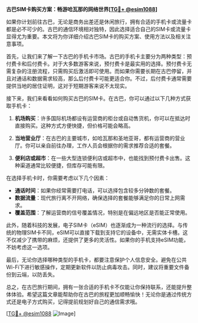 **古巴SIM卡购买方案：畅游哈瓦那的网络世界[[TG💪+ @esim1088](https://t.me/s/esim1088)]**

如果你计划前往古巴，无论是商务出差还是休闲旅行，拥有合适的手机卡或流量卡都是必不可少的。古巴的通信环境相对独特，因此选择适合自己的SIM卡或流量卡显得尤为重要。本文将为你详细介绍古巴SIM卡的购买方案、使用方法以及相关注意事项。

首先，让我们来了解一下古巴的手机卡市场。古巴的手机卡主要分为两种类型：预付费卡和后付费卡。对于大多数游客来说，预付费卡是最实用的选择。预付费卡无需复杂的注册流程，只需购买后激活即可使用。而如果你需要长期在古巴停留，并且对通话和数据需求较高，那么后付费卡可能更适合你。不过，后付费卡通常需要提供当地的居住证明，这对于短期游客来说不太现实。

接下来，我们来看看如何购买古巴的SIM卡。在古巴，你可以通过以下几种方式获取手机卡：

1. **机场购买**：许多国际机场都设有运营商的柜台或自动售货机，你可以在抵达时直接购买。这种方式方便快捷，但价格可能会略高。

2. **当地营业厅**：在古巴的主要城市，如哈瓦那和圣地亚哥，都有运营商的营业厅。你可以亲自前往办理，工作人员会根据你的需求推荐合适的套餐。

3. **便利店或超市**：在一些大型连锁便利店或超市中，也能找到预付费卡出售。这种渠道通常比较便捷，但库存可能有限。

在选择手机卡时，你需要考虑以下几个因素：

- **通话时间**：如果你经常需要打电话，可以选择包含较多分钟数的套餐。
- **数据流量**：现代旅行离不开网络，确保选择的套餐能够满足你的日常上网需求。
- **覆盖范围**：了解运营商的信号覆盖情况，特别是在偏远地区是否能正常使用。

此外，随着科技的发展，电子SIM卡（eSIM）也逐渐成为一种流行的选择。与传统的物理SIM卡不同，eSIM可以直接下载到支持它的设备中，无需实体卡槽。这不仅减少了携带的麻烦，还提供了更多的灵活性。如果你的手机支持eSIM功能，不妨考虑这一选项。

最后，无论你选择哪种类型的手机卡，都要注意保护个人信息安全。避免在公共Wi-Fi下进行敏感操作，定期更新软件以防止病毒攻击。同时，建议将重要文件备份到云端，以防丢失。

总之，在古巴旅行期间，拥有一张合适的手机卡不仅能让你保持联系，还能提升整体体验。希望这篇文章能帮助你在古巴的旅程更加顺畅愉快！无论你是通过传统方式还是电子方式购买，记得提前规划好自己的通信需求哦。

[[TG💪+ @esim1088](https://t.me/s/esim1088) ![Image](https://i.postimg.cc/4NQfJmqS/Snipaste-2025-05-13-00-14-12.png)]